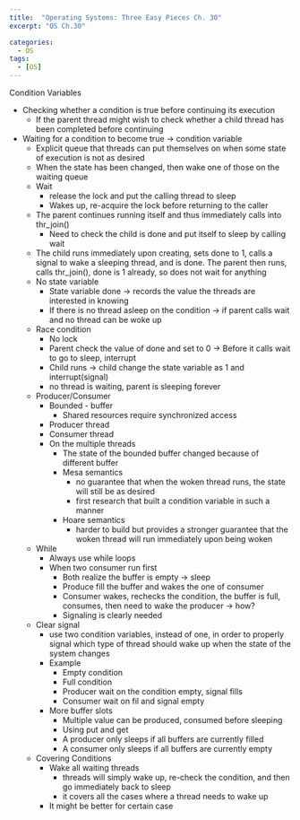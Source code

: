 ```yaml
---
title:  "Operating Systems: Three Easy Pieces Ch. 30"
excerpt: "OS Ch.30"

categories:
  - OS
tags:
  - [OS]
---
```



Condition Variables

- Checking whether a condition is true before continuing its execution
    - If the parent thread might wish to check whether a child thread has been completed before continuing
- Waiting for a condition to become true → condition variable
    - Explicit queue that threads can put themselves on when some state of execution is not as desired
    - When the state has been changed, then wake one of those on the waiting queue
    - Wait
        - release the lock and put the calling thread to sleep
        - Wakes up, re-acquire the lock before returning to the caller
    - The parent continues running itself and thus immediately calls into thr_join()
        - Need to check the child is done and put itself to sleep by calling wait
    - The child runs immediately upon creating, sets done to 1, calls a signal to wake a sleeping thread, and is done. The parent then runs, calls thr_join(), done is 1 already, so does not wait for anything
    - No state variable
        - State variable done → records the value the threads are interested in knowing
        - If there is no thread asleep on the condition → if parent calls wait and no thread can be woke up
    - Race condition
        - No lock
        - Parent check the  value of done and set to 0 → Before it calls wait to go to sleep, interrupt
        - Child runs → child change the state variable as 1 and interrupt(signal)
        - no thread is waiting, parent is sleeping forever
    - Producer/Consumer
        - Bounded - buffer
            - Shared resources require synchronized access
        - Producer thread
        - Consumer thread
        - On the multiple threads
            - The state of the bounded buffer changed because of different buffer
            - Mesa semantics
                - no guarantee that when the woken thread runs, the state will still be as desired
                - first research that built a condition variable in such a manner
            - Hoare semantics
                - harder to build but provides a stronger guarantee that the woken thread will run immediately upon being woken
    - While
        - Always use while loops
        - When two consumer run first
            - Both realize the buffer is empty → sleep
            - Produce fill the buffer and wakes the one of consumer
            - Consumer wakes, rechecks the condition, the buffer is full, consumes, then need to wake the producer → how?
            - Signaling is clearly needed
    - Clear signal
        - use two condition variables, instead of one, in order to properly signal which type of thread should wake up when the state of the system changes
        - Example
            - Empty condition
            - Full condition
            - Producer wait on the condition empty, signal fills
            - Consumer wait on fil and signal empty
        - More buffer slots
            - Multiple value can be produced, consumed before sleeping
            - Using put and get
            - A producer only sleeps if all buffers are currently filled
            - A consumer only sleeps if all buffers are currently empty
    - Covering Conditions
        - Wake all waiting threads
            - threads will simply wake up, re-check the condition, and then go immediately back to sleep
            - it covers all the cases where a thread needs to wake up
        - It might be better for certain case